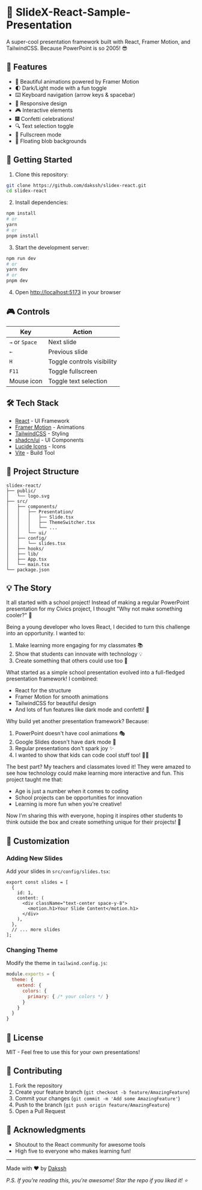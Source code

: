 # 🎯 SlideX-React-Sample-Presentation

A super-cool presentation framework built with React, Framer Motion, and TailwindCSS. Because PowerPoint is so 2005! 😎

## 🌟 Features

- 🎨 Beautiful animations powered by Framer Motion
- 🌓 Dark/Light mode with a fun toggle
- ⌨️ Keyboard navigation (arrow keys & spacebar)
- 📱 Responsive design
- 🎮 Interactive elements
- 🎆 Confetti celebrations!
- 🔍 Text selection toggle
- 🎥 Fullscreen mode
- 🎪 Floating blob backgrounds

## 🚀 Getting Started

1. Clone this repository:
```bash
git clone https://github.com/dakssh/slidex-react.git
cd slidex-react
```

2. Install dependencies:
```bash
npm install
# or
yarn
# or
pnpm install
```

3. Start the development server:
```bash
npm run dev
# or
yarn dev
# or
pnpm dev
```

4. Open [http://localhost:5173](http://localhost:5173) in your browser

## 🎮 Controls

| Key | Action |
|-----|--------|
| `→` or `Space` | Next slide |
| `←` | Previous slide |
| `H` | Toggle controls visibility |
| `F11` | Toggle fullscreen |
| Mouse icon | Toggle text selection |

## 🛠️ Tech Stack

- [React](https://reactjs.org/) - UI Framework
- [Framer Motion](https://www.framer.com/motion/) - Animations
- [TailwindCSS](https://tailwindcss.com/) - Styling
- [shadcn/ui](https://ui.shadcn.com/) - UI Components
- [Lucide Icons](https://lucide.dev/) - Icons
- [Vite](https://vitejs.dev/) - Build Tool

## 📁 Project Structure

```
slidex-react/
├── public/
│   └── logo.svg
├── src/
│   ├── components/
│   │   ├── Presentation/
│   │   │   ├── Slide.tsx
│   │   │   ├── ThemeSwitcher.tsx
│   │   │   └── ...
│   │   └── ui/
│   ├── config/
│   │   └── slides.tsx
│   ├── hooks/
│   ├── lib/
│   ├── App.tsx
│   └── main.tsx
└── package.json
```

## 💡 The Story

It all started with a school project! Instead of making a regular PowerPoint presentation for my Civics project, I thought "Why not make something cooler?" 🤔

Being a young developer who loves React, I decided to turn this challenge into an opportunity. I wanted to:
1. Make learning more engaging for my classmates 📚
2. Show that students can innovate with technology 💡
3. Create something that others could use too 🌟

What started as a simple school presentation evolved into a full-fledged presentation framework! I combined:
- React for the structure
- Framer Motion for smooth animations
- TailwindCSS for beautiful design
- And lots of fun features like dark mode and confetti! 🎉

Why build yet another presentation framework? Because:
1. PowerPoint doesn't have cool animations 🎭
2. Google Slides doesn't have dark mode 🌙
3. Regular presentations don't spark joy ✨
4. I wanted to show that kids can code cool stuff too! 👨‍💻

The best part? My teachers and classmates loved it! They were amazed to see how technology could make learning more interactive and fun. This project taught me that:
- Age is just a number when it comes to coding
- School projects can be opportunities for innovation
- Learning is more fun when you're creative!

Now I'm sharing this with everyone, hoping it inspires other students to think outside the box and create something unique for their projects! 🚀

## 🎨 Customization

### Adding New Slides

Add your slides in `src/config/slides.tsx`:

```tsx
export const slides = [
  {
    id: 1,
    content: (
      <div className="text-center space-y-8">
        <motion.h1>Your Slide Content</motion.h1>
      </div>
    ),
  },
  // ... more slides
];
```

### Changing Theme

Modify the theme in `tailwind.config.js`:

```js
module.exports = {
  theme: {
    extend: {
      colors: {
        primary: { /* your colors */ }
      }
    }
  }
}
```

## 📝 License

MIT - Feel free to use this for your own presentations!

## 🤝 Contributing

1. Fork the repository
2. Create your feature branch (`git checkout -b feature/AmazingFeature`)
3. Commit your changes (`git commit -m 'Add some AmazingFeature'`)
4. Push to the branch (`git push origin feature/AmazingFeature`)
5. Open a Pull Request

## 🙏 Acknowledgments

- Shoutout to the React community for awesome tools
- High five to everyone who makes learning fun!

---

Made with ❤️ by [Dakssh](https://github.com/DaksshDev)

*P.S. If you're reading this, you're awesome! Star the repo if you liked it! ⭐*
```
